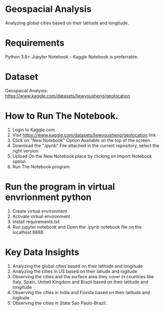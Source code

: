 # Geospacial Analysis
Analyzing global cities based on their latitude and longitude.

# Requirements
Python 3.8+ Jupyter Notebook - Kaggle Notebook is preferrable.

# Dataset
Geospacial Analysis: https://www.kaggle.com/datasets/liewyousheng/geolocation

# How to Run The Notebook.
1. Login to Kaggle.com
2. Visit  https://www.kaggle.com/datasets/liewyousheng/geolocation link
3. Click on "New Notebook" Option Available on the top of the screen.
4. Download the ".ipynb" File attached in the current repository, select the right version
5. Upload On the New Notebook place by clicking on Import Notebook option.
6. Run The Notebook program

# Run the program in virtual envrionment python
1. Create virtual environment
2. Activate virtual environment
3. Install requirements.txt 
4. Run jupyter notebook and Open the .ipynb notebook file on the localhost:8888

# Key Data Insights
1. Analyzing the global cities based on their latitude and longitude
2. Analyzing the cities in US based on their latiude and logitude
3. Observing the cities and the surface area they cover in countries like Italy, Spain, United Kingdom and Brazil based on their latitude and longitude
4. Observing the cities in India and Florida based on their latitude and logitude
5. Observing the cities in State Sao Paulo-Brazil.

